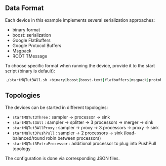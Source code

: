 ## Data Format

Each device in this example implements several serialization approaches:

- binary format
- boost::serialization
- Google FlatBuffers
- Google Protocol Buffers
- Msgpack
- ROOT TMessage

To choose specific format when running the device, provide it to the start script (binary is default):

```bash
./startMQTut3All.sh <binary|boost|boost-text|flatbuffers|msgpack|protobuf|tmessage>
```

## Topologies

The devices can be started in different topologies:

- `startMQTut3Three` : sampler -> processor -> sink
- `startMQTut3All` : sampler -> splitter -> 3 processors -> merger -> sink
- `startMQTut3AllProxy` : sampler -> proxy -> 3 processors -> proxy -> sink
- `startMQTut3PushPull` : sampler -> 2 processors -> sink (load-balanced/round robin between processors)
- `startMQTut3ExtraProcessor` : additional processor to plug into PushPull topology

The configuration is done via corresponding JSON files.
